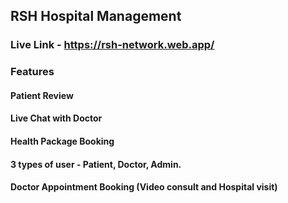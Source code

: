 ## RSH Hospital Management
### Live Link - https://rsh-network.web.app/
### Features
#### Patient Review
#### Live Chat with Doctor
#### Health Package Booking
#### 3 types of user - Patient, Doctor, Admin.
#### Doctor Appointment Booking (Video consult and Hospital visit)
